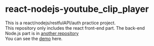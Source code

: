 # react-nodejs-youtube_clip_player
 This is a react/nodejs/restfulAPI/auth practice project.<br>
 This repository only includes the react front-end part. The back-end Node.js part is in [another repository](https://github.com/tommylung423/test_auth "demo") <br>
 You can see the [demo](https://infallible-kare-64a9dc.netlify.app/ "demo") here.
 
 


